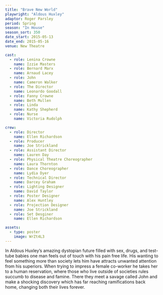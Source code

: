 ```yaml
---
title: "Brave New World"
playwright: "Aldous Huxley"
adaptor: Roger Parsley
period: Spring
season: "In House"
season_sort: 350
date_start: 2015-05-13
date_end: 2015-05-16
venue: New Theatre

cast:
  - role: Lenina Crowne
    name: Izzie Masters
  - role: Bernard Marx
    name: Arnaud Lacey
  - role: John
    name: Cameron Walker
  - role: The Director
    name: Leonardo Goodall
  - role: Fanny Crowne
    name: Beth Mullen
  - role: Linda
    name: Kathy Shepherd
  - role: Nurse
    name: Victoria Rudolph

crew:
  - role: Director
    name: Ellen Richardson
  - role: Producer
    name: Joe Strickland
  - role: Assistant Director
    name: Lauren Day
  - role: Physical Theatre Choreographer
    name: Laura Thornton
  - role: Dance Choreographer
    name: Lydia Dyer
  - role: Technical Director
    name: Darcey Graham
  - role: Lighting Designer
    name: David Taylor
  - role: Poster Designer
    name: Alex Huntley
  - role: Projection Designer
    name: Joe Strickland
  - role: Set Desginer
    name: Ellen Richardson

assets:
  - type: poster
    image: WrZt4L3
---
```


In Aldous Huxley’s amazing dystopian future filled with sex, drugs, and test-tube babies one man feels out of touch with his pain free life. His wanting to feel something more than society lets him have attracts unwanted attention from his superiors. When trying to impress a female co-worker he takes her to a human reservation, where those who live outside of societies rules succumb to disease and famine. There they meet a savage called John and make a shocking discovery which has far reaching ramifications back home, changing both their lives forever.
